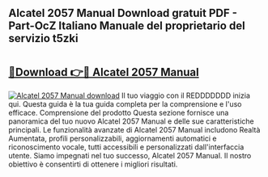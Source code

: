 ## Alcatel 2057 Manual Download gratuit PDF - Part-OcZ Italiano Manuale del proprietario del servizio t5zki

# <h2><a href="http://df9g55.blite.top/?on=Alcatel+2057+Manual">🔗Download 👉🔴 Alcatel 2057 Manual</a></h2>

[![Alcatel 2057 Manual download](https://i.imgur.com/lujVjoI.png)](http://df9g55.blite.top/?on=Alcatel+2057+Manual)
Il tuo viaggio con il REDDDDDDD inizia qui. Questa guida è la tua guida completa per la comprensione e l'uso efficace. Comprensione del prodotto Questa sezione fornisce una panoramica del tuo nuovo Alcatel 2057 Manual e delle sue caratteristiche principali. Le funzionalità avanzate di Alcatel 2057 Manual includono Realtà Aumentata, profili personalizzabili, aggiornamenti automatici e riconoscimento vocale, tutti accessibili e personalizzati dall'interfaccia utente. Siamo impegnati nel tuo successo, Alcatel 2057 Manual. Il nostro obiettivo è consentirti di ottenere i migliori risultati.
